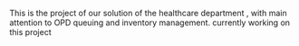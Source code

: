 This is the project of our solution of the healthcare department , with main attention to OPD queuing and inventory management. 
currently working on this project
